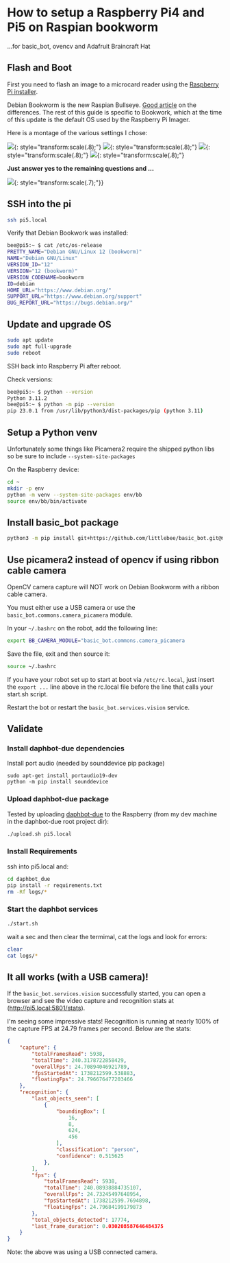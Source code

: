 
# How to setup a Raspberry Pi4 and Pi5 on Raspian bookworm

...for basic_bot, ovencv and Adafruit Braincraft Hat

## Flash and Boot

First you need to flash an image to a microcard reader using the [Raspberry Pi installer](https://www.raspberrypi.com/software/).

Debian Bookworm is the new Raspian Bullseye.  [Good article](https://www.raspberrypi.com/news/bookworm-the-new-version-of-raspberry-pi-os/) on the differences. The rest of this guide is specific to Bookwork, which at the time of this update is the default OS used by the Raspberry Pi Imager.


Here is a montage of the various settings I chose:

![](images/pi5-setup/pi5%20setup%20screen%201.jpg){: style="transform:scale(.8);"}
![](images/pi5-setup/pi5%20setup%20screen%202.jpg){: style="transform:scale(.8);"}
![](images/pi5-setup/pi5%20setup%20screen%203.jpg){: style="transform:scale(.8);"}
![](images/pi5-setup/pi5%20setup%20screen%204.jpg){: style="transform:scale(.8);"}

__Just answer yes to the remaining questions and ...__

![](images/pi5-setup/goodtogo.jpg){: style="transform:scale(.7);"}}

## SSH into the pi

```sh
ssh pi5.local
```

Verify that Debian Bookwork was installed:
```sh
bee@pi5:~ $ cat /etc/os-release
PRETTY_NAME="Debian GNU/Linux 12 (bookworm)"
NAME="Debian GNU/Linux"
VERSION_ID="12"
VERSION="12 (bookworm)"
VERSION_CODENAME=bookworm
ID=debian
HOME_URL="https://www.debian.org/"
SUPPORT_URL="https://www.debian.org/support"
BUG_REPORT_URL="https://bugs.debian.org/"
```


## Update and upgrade OS


```sh
sudo apt update
sudo apt full-upgrade
sudo reboot
```
SSH back into Raspberry Pi after reboot.

Check versions:
```sh
bee@pi5:~ $ python --version
Python 3.11.2
bee@pi5:~ $ python -m pip --version
pip 23.0.1 from /usr/lib/python3/dist-packages/pip (python 3.11)
```

## Setup a Python venv

Unfortunately some things like Picamera2 require the shipped
python libs so be sure to include `--system-site-packages`

On the Raspberry device:
```sh
cd ~
mkdir -p env
python -m venv --system-site-packages env/bb
source env/bb/bin/activate
```

## Install basic_bot package

```sh
python3 -m pip install git+https://github.com/littlebee/basic_bot.git@main
```

## Use picamera2 instead of opencv if using ribbon cable camera

OpenCV camera capture will NOT work on Debian Bookworm with a ribbon cable
camera.

You must either use a USB camera or use the `basic_bot.commons.camera_picamera`
module.

In your `~/.bashrc` on the robot, add the following line:
```sh
export BB_CAMERA_MODULE="basic_bot.commons.camera_picamera
```
Save the file, exit and then source it:
```sh
source ~/.bashrc
```

If you have your robot set up to start at boot via `/etc/rc.local`,
just insert the `export ...` line above in the rc.local file before
the line that calls your start.sh script.

Restart the bot or restart the `basic_bot.services.vision` service.

## Validate

### Install daphbot-due dependencies

Install port audio (needed by sounddevice pip package)
```
sudo apt-get install portaudio19-dev
python -m pip install sounddevice
```

### Upload daphbot-due package

Tested by uploading [daphbot-due](https://github.com/littlebee/daphbot-due) to the Raspberry (from my dev machine in the daphbot-due root project dir):
```sh
./upload.sh pi5.local
```

### Install Requirements

ssh into pi5.local and:
```sh
cd daphbot_due
pip install -r requirements.txt
rm -Rf logs/*
```

### Start the daphbot services
```sh
./start.sh
```

wait a sec and then clear the termimal, cat the logs and look for errors:
```sh
clear
cat logs/*
```

## It all works (with a USB camera)!

If the `basic_bot.services.vision` successfully started, you can open
a browser and see the video capture and recognition stats at (http://pi5.local:5801/stats).

I'm seeing some impressive stats!  Recognition is running at nearly 100% of the capture FPS at 24.79 frames per second.  Below are the stats:
```json
{
    "capture": {
        "totalFramesRead": 5938,
        "totalTime": 240.3178722858429,
        "overallFps": 24.70894046921789,
        "fpsStartedAt": 1738212599.538883,
        "floatingFps": 24.796676477203466
    },
    "recognition": {
        "last_objects_seen": [
            {
                "boundingBox": [
                    16,
                    8,
                    624,
                    456
                ],
                "classification": "person",
                "confidence": 0.515625
            },
        ],
        "fps": {
            "totalFramesRead": 5938,
            "totalTime": 240.08938884735107,
            "overallFps": 24.73245497648954,
            "fpsStartedAt": 1738212599.7694898,
            "floatingFps": 24.79684199179873
        },
        "total_objects_detected": 17774,
        "last_frame_duration": 0.030208587646484375
    }
}
```

Note: the above was using a USB connected camera.